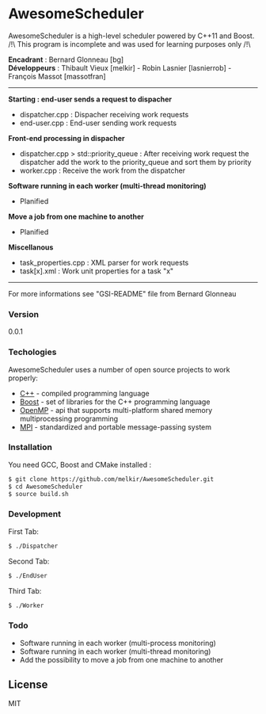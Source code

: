 # AwesomeScheduler

AwesomeScheduler is a high-level scheduler powered by C++11 and Boost.  
/!\ This program is incomplete and was used for learning purposes only /!\

**Encadrant** : Bernard Glonneau [bg]  
**Développeurs** : Thibault Vieux [melkir] - Robin Lasnier [lasnierrob] - François Massot [massotfran]  
_____________________________________________________________________________  

**Starting : end-user sends a request to dispacher**  
 - dispatcher.cpp : Dispacher receiving work requests  
 - end-user.cpp : End-user sending work requests  

**Front-end processing in dispacher**  
 - dispatcher.cpp > std::priority_queue : After receiving work request
    the dispatcher add the work to the priority_queue and sort them by
    priority
 - worker.cpp : Receive the work from the dispatcher

**Software running in each worker (multi-thread monitoring)**  
 - Planified  

**Move a job from one machine to another**  
 - Planified  

**Miscellanous**  
 - task_properties.cpp : XML parser for work requests  
 - task[x].xml : Work unit properties for a task "x"  

_____________________________________________________________________________  

For more informations see "GSI-README" file from Bernard Glonneau  

### Version
0.0.1

### Techologies
AwesomeScheduler uses a number of open source projects to work properly:  
* [C++] - compiled programming language  
* [Boost] - set of libraries for the C++ programming language  
* [OpenMP] - api that supports multi-platform shared memory multiprocessing programming  
* [MPI] - standardized and portable message-passing system  

### Installation  
You need GCC, Boost and CMake installed :  

```sh
$ git clone https://github.com/melkir/AwesomeScheduler.git
$ cd AwesomeScheduler
$ source build.sh
```

### Development
First Tab:  
```sh
$ ./Dispatcher
```

Second Tab:  
```sh
$ ./EndUser
```

Third Tab:
```sh
$ ./Worker
```

### Todo
 - Software running in each worker (multi-process monitoring)
 - Software running in each worker (multi-thread monitoring)
 - Add the possibility to move a job from one machine to another

License
----
MIT

[//]: # (These are reference links used in the body of this note and get stripped out when the markdown processor does its job. There is no need to format nicely because it shouldn't be seen.)

   [C++]: <http://www.cplusplus.com/>
   [Boost]: <http://www.boost.org/>
   [OpenMP]: <http://openmp.org/wp/>
   [MPI]: <https://www.mpich.org/>
